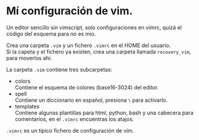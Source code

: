 # Mí configuración de vim.  

Un editor sencillo sin vimscript, solo configuraciones en vimrc, quizá el código del esquema para no es mio.  

Crea una carpeta `.vim` y un fichero `.vimrc` en el HOME del usuario.  
Si la capeta y el fichero ya existen, crea una carpeta llamada `recovery_vim`, para moverlos ahí.  

La carpeta `.vim` contiene tres subcarpetas:  
 * colors  
   Contiene el esquema de colores (base16-3024) del editor.  
 * spell  
   Contiene un diccionario en español, presiona `\` para activarlo.  
 * templates  
   Contiene algunas plantillas para html, python, bash y una cabecera para comentarios, en el `.vimrc` encuentras los atajos.  

`.vimrc` es un típico fichero de configuración de vim.  
